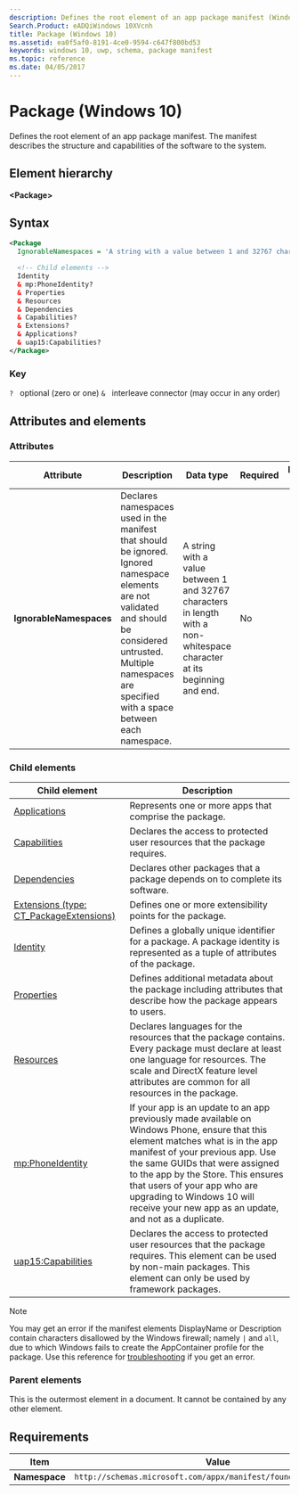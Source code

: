 ```yaml
---
description: Defines the root element of an app package manifest (Windows 10).
Search.Product: eADQiWindows 10XVcnh
title: Package (Windows 10)
ms.assetid: ea0f5af0-8191-4ce0-9594-c647f800bd53
keywords: windows 10, uwp, schema, package manifest
ms.topic: reference
ms.date: 04/05/2017
---
```


# Package (Windows 10)

Defines the root element of an app package manifest. The manifest describes the structure and capabilities of the software to the system.

## Element hierarchy

**\<Package\>**

## Syntax

```xml
<Package
  IgnorableNamespaces = 'A string with a value between 1 and 32767 characters in length with a non-whitespace character at its beginning and end.' >

  <!-- Child elements -->
  Identity
  & mp:PhoneIdentity?
  & Properties
  & Resources
  & Dependencies
  & Capabilities?
  & Extensions?
  & Applications?
  & uap15:Capabilities?
</Package>
```

### Key

`?`   optional (zero or one)
`&`   interleave connector (may occur in any order)

## Attributes and elements

### Attributes

| Attribute | Description | Data type | Required | Default value |
|-|-|-|-|-|
| **IgnorableNamespaces** | Declares namespaces used in the manifest that should be ignored. Ignored namespace elements are not validated and should be considered untrusted. Multiple namespaces are specified with a space between each namespace. | A string with a value between 1 and 32767 characters in length with a non-whitespace character at its beginning and end. | No |  |

### Child elements

| Child element | Description |
|-|-|
| [Applications](element-applications.md) | Represents one or more apps that comprise the package. |
| [Capabilities](element-capabilities.md) | Declares the access to protected user resources that the package requires. |
| [Dependencies](element-dependencies.md) | Declares other packages that a package depends on to complete its software. |
| [Extensions (type: CT_PackageExtensions)](element-extensions.md) | Defines one or more extensibility points for the package. |
| [Identity](element-identity.md) | Defines a globally unique identifier for a package. A package identity is represented as a tuple of attributes of the package. |
| [Properties](element-properties.md) | Defines additional metadata about the package including attributes that describe how the package appears to users. |
| [Resources](element-resources.md) | Declares languages for the resources that the package contains. Every package must declare at least one language for resources. The scale and DirectX feature level attributes are common for all resources in the package. |
| [mp:PhoneIdentity](element-mp-phoneidentity.md) | If your app is an update to an app previously made available on Windows Phone, ensure that this element matches what is in the app manifest of your previous app. Use the same GUIDs that were assigned to the app by the Store. This ensures that users of your app who are upgrading to Windows 10 will receive your new app as an update, and not as a duplicate. |
| [uap15:Capabilities](element-uap15-capabilities.md) | Declares the access to protected user resources that the package requires.  This element can be used by non-main packages. This element can only be used by framework packages.|

> [!NOTE]
> You may get an error if the manifest elements DisplayName or Description contain characters disallowed by the Windows firewall; namely `|` and `all`, due to which Windows fails to create the AppContainer profile for the package. Use this reference for [troubleshooting](/windows/win32/appxpkg/troubleshooting) if you get an error.

### Parent elements

This is the outermost element in a document. It cannot be contained by any other element.

## Requirements

| Item | Value |
|--|--|
| **Namespace** | `http://schemas.microsoft.com/appx/manifest/foundation/windows10` |
